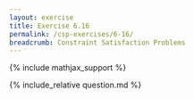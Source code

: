 ```yaml
---
layout: exercise
title: Exercise 6.16
permalink: /csp-exercises/6-16/
breadcrumb: Constraint Satisfaction Problems
---
```


{% include mathjax_support %}

<div><i class="arrow-up" data-chapter="csp-exercises" data-exercise="ex_16" data-rating="0"></i></div>
{% include_relative question.md %}
